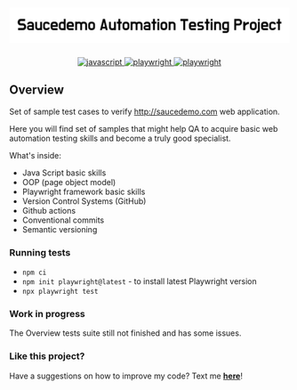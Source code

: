 <h1 align="center">
   <img src="/Saucedemo_Automation_Testing_Project.png" alt="SauceDemo">
</h1>

<!-- # SauceDemo Automation Testing project -->

<!-- ![Sauce Demo Tests](https://github.com/loboykois/saucedemo/actions/workflows/sauceDemoTests.yml/badge.svg) -->

<p align="center">
   <a href="https://img.shields.io/badge/language-JavaScript">
      <img src="https://img.shields.io/badge/language-JavaScript-black?color=%23ffff00" alt="javascript">
   </a>
   <a href="https://img.shields.io/badge/framework-Playwright-black">
      <img src="https://img.shields.io/badge/framework-Playwright-black?color=%2345ba4b" alt="playwright">
   </a>
   <a href="https://github.com/loboykois/saucedemo/actions/workflows/sauceDemoTests.yml">
      <img src="https://img.shields.io/badge/framework-Playwright-black?color=%2345ba4b" alt="playwright">
   </a>
</p>

## Overview

Set of sample test cases to verify http://saucedemo.com web application.

Here you will find set of samples that might help QA to acquire basic web automation testing skills and become a truly good specialist.

What's inside:

- Java Script basic skills
- OOP (page object model)
- Playwright framework basic skills
- Version Control Systems (GitHub)
- Github actions
- Conventional commits
- Semantic versioning

### Running tests

- `npm ci`
- `npm init playwright@latest` - to install latest Playwright version
- `npx playwright test`

### Work in progress

The Overview tests suite still not finished and has some issues.

### Like this project?

Have a suggestions on how to improve my code? Text me **[here](https://www.linkedin.com/in/ilia-loboiko-0b25ba239/)**!
